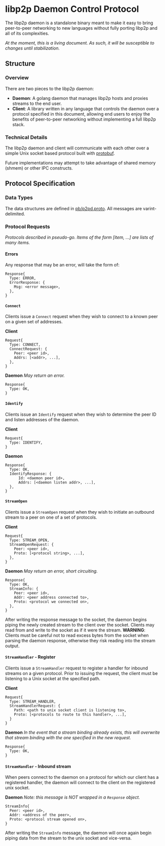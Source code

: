 # libp2p Daemon Control Protocol

The libp2p daemon is a standalone binary meant to make it easy to bring
peer-to-peer networking to new languages without fully porting libp2p and all
of its complexities.

_At the moment, this is a living document. As such, it will be susceptible to
changes until stabilization._

## Structure

### Overview

There are two pieces to the libp2p daemon:

- __Daemon__: A golang daemon that manages libp2p hosts and proxies streams to
  the end user.
- __Client__: A library written in any language that controls the daemon over
  a protocol specified in this document, allowing end users to enjoy the
  benefits of peer-to-peer networking without implementing a full libp2p stack.

### Technical Details

The libp2p daemon and client will communicate with each other over a simple Unix
socket based protocol built with [protobuf](https://developers.google.com/protocol-buffers/).

Future implementations may attempt to take advantage of shared memory (shmem)
or other IPC constructs.

## Protocol Specification

### Data Types

The data structures are defined in [pb/p2pd.proto](../pb/p2pd.proto). All messages
are varint-delimited.

### Protocol Requests

*Protocols described in pseudo-go. Items of the form [item, ...] are lists of
many items.*

#### Errors

Any response that may be an error, will take the form of:

```
Response{
  Type: ERROR,
  ErrorResponse: {
    Msg: <error message>,
  },
}
```

#### `Connect`

Clients issue a `Connect` request when they wish to connect to a known peer on a
given set of addresses.

**Client**
```
Request{
  Type: CONNECT,
  ConnectRequest: {
    Peer: <peer id>,
    Addrs: [<addr>, ...],
  },
}
```

**Daemon**
*May return an error.*
```
Response{
  Type: OK,
}
```

#### `Identify`

Clients issue an `Identify` request when they wish to determine the peer ID and
listen addresses of the daemon.

**Client**
```
Request{
  Type: IDENTIFY,
}
```

**Daemon**
```
Response{
  Type: OK,
  IdentifyResponse: {
      Id: <daemon peer id>,
      Addrs: [<daemon listen addr>, ...],
  },
}
```

#### `StreamOpen`

Clients issue a `StreamOpen` request when they wish to initiate an outbound
stream to a peer on one of a set of protocols.

**Client**
```
Request{
  Type: STREAM_OPEN,
  StreamOpenRequest: {
    Peer: <peer id>,
    Proto: [<protocol string>, ...],
  },
}
```

**Daemon**
*May return an error, short circuiting.*
```
Response{
  Type: OK,
  StreamInfo: {
    Peer: <peer id>,
    Addr: <peer address connected to>,
    Proto: <protocol we connected on>,
  },
}
```

After writing the response message to the socket, the daemon begins piping the
newly created stream to the client over the socket. Clients may read from and
write to the socket as if it were the stream. **WARNING**: Clients must be
careful not to read excess bytes from the socket when parsing the daemon
response, otherwise they risk reading into the stream output.

#### `StreamHandler` - Register

Clients issue a `StreamHandler` request to register a handler for inbound
streams on a given protocol. Prior to issuing the request, the client must be
listening to a Unix socket at the specified path.

**Client**
```
Request{
  Type: STREAM_HANDLER,
  StreamHandlerRequest: {
    Path: <path to unix socket client is listening to>,
    Proto: [<protocols to route to this handler>, ...],
  }
}
```

**Daemon**
*In the event that a stream binding already exists, this will overwrite that
stream binding with the one specified in the new request.*
```
Response{
  Type: OK,
}
```

#### `StreamHandler` - Inbound stream

When peers connect to the daemon on a protocol for which our client has a
registered handler, the daemon will connect to the client on the registered unix
socket.

**Daemon**
*Note: this message is NOT wrapped in a `Response` object.*
```
StreamInfo{
  Peer: <peer id>,
  Addr: <address of the peer>,
  Proto: <protocol stream opened on>,
}
```

After writing the `StreamInfo` message, the daemon will once again begin piping
data from the stream to the unix socket and vice-versa.

